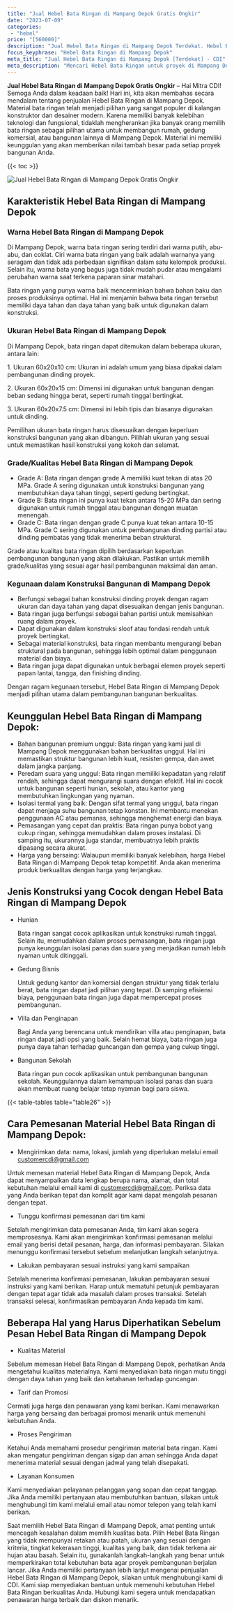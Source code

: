 ```yaml
---
title: "Jual Hebel Bata Ringan di Mampang Depok Gratis Ongkir"
date: "2023-07-09"
categories:
 - "hebel"
price: "[560000]"
description: "Jual Hebel Bata Ringan di Mampang Depok Terdekat. Hebel Bata Ringan ini sering digunakan dalam proyek pembangunan sebagai material dinding yang kokoh dan tahan lama. Kontak kami untuk mendapatkan informasi lebih lanjut."
focus_keyphrase: "Hebel Bata Ringan di Mampang Depok"
meta_title: "Jual Hebel Bata Ringan di Mampang Depok [Terdekat] - CDI"
meta_description: "Mencari Hebel Bata Ringan untuk proyek di Mampang Depok? Kami menyediakan Hebel Bata Ringan berkualitas untuk bahan bangunan dinding. Raih penawaran terbaik sekarang."
---
```


**Jual Hebel Bata Ringan di Mampang Depok Gratis Ongkir** – Hai Mitra CDI! Semoga Anda dalam keadaan baik! Hari ini, kita akan membahas secara mendalam tentang penjualan Hebel Bata Ringan di Mampang Depok. Material bata ringan telah menjadi pilihan yang sangat populer di kalangan konstruktor dan desainer modern. Karena memiliki banyak kelebihan teknologi dan fungsional, tidaklah mengherankan jika banyak orang memilih bata ringan sebagai pilihan utama untuk membangun rumah, gedung komersial, atau bangunan lainnya di Mampang Depok. Material ini memiliki keunggulan yang akan memberikan nilai tambah besar pada setiap proyek bangunan Anda.

{{< toc >}}

![Jual Hebel Bata Ringan di Mampang Depok Gratis Ongkir](/images/hebel/hebel-bataringan-06.jpg)

## Karakteristik Hebel Bata Ringan di Mampang Depok

### Warna Hebel Bata Ringan di Mampang Depok

Di Mampang Depok, warna bata ringan sering terdiri dari warna putih, abu-abu, dan coklat. Ciri warna bata ringan yang baik adalah warnanya yang seragam dan tidak ada perbedaan signifikan dalam satu kelompok produksi. Selain itu, warna bata yang bagus juga tidak mudah pudar atau mengalami perubahan warna saat terkena paparan sinar matahari.

Bata ringan yang punya warna baik mencerminkan bahwa bahan baku dan proses produksinya optimal. Hal ini menjamin bahwa bata ringan tersebut memiliki daya tahan dan daya tahan yang baik untuk digunakan dalam konstruksi.

### Ukuran Hebel Bata Ringan di Mampang Depok

Di Mampang Depok, bata ringan dapat ditemukan dalam beberapa ukuran, antara lain:

1\. Ukuran 60x20x10 cm: Ukuran ini adalah umum yang biasa dipakai dalam pembangunan dinding proyek.

2\. Ukuran 60x20x15 cm: Dimensi ini digunakan untuk bangunan dengan beban sedang hingga berat, seperti rumah tinggal bertingkat.

3\. Ukuran 60x20x7.5 cm: Dimensi ini lebih tipis dan biasanya digunakan untuk dinding.

Pemilihan ukuran bata ringan harus disesuaikan dengan keperluan konstruksi bangunan yang akan dibangun. Pilihlah ukuran yang sesuai untuk memastikan hasil konstruksi yang kokoh dan selamat.

### Grade/Kualitas Hebel Bata Ringan di Mampang Depok

*   Grade A: Bata ringan dengan grade A memiliki kuat tekan di atas 20 MPa. Grade A sering digunakan untuk konstruksi bangunan yang membutuhkan daya tahan tinggi, seperti gedung bertingkat.
*   Grade B: Bata ringan ini punya kuat tekan antara 15-20 MPa dan sering digunakan untuk rumah tinggal atau bangunan dengan muatan menengah.
*   Grade C: Bata ringan dengan grade C punya kuat tekan antara 10-15 MPa. Grade C sering digunakan untuk pembangunan dinding partisi atau dinding pembatas yang tidak menerima beban struktural.

Grade atau kualitas bata ringan dipilih berdasarkan keperluan pembangunan bangunan yang akan dilakukan. Pastikan untuk memilih grade/kualitas yang sesuai agar hasil pembangunan maksimal dan aman.

### Kegunaan dalam Konstruksi Bangunan di Mampang Depok

*   Berfungsi sebagai bahan konstruksi dinding proyek dengan ragam ukuran dan daya tahan yang dapat disesuaikan dengan jenis bangunan.
*   Bata ringan juga berfungsi sebagai bahan partisi untuk memisahkan ruang dalam proyek.
*   Dapat digunakan dalam konstruksi sloof atau fondasi rendah untuk proyek bertingkat.
*   Sebagai material konstruksi, bata ringan membantu mengurangi beban struktural pada bangunan, sehingga lebih optimal dalam penggunaan material dan biaya.
*   Bata ringan juga dapat digunakan untuk berbagai elemen proyek seperti papan lantai, tangga, dan finishing dinding.

Dengan ragam kegunaan tersebut, Hebel Bata Ringan di Mampang Depok menjadi pilihan utama dalam pembangunan bangunan berkualitas.

## Keunggulan Hebel Bata Ringan di Mampang Depok:

*   Bahan bangunan premium unggul: Bata ringan yang kami jual di Mampang Depok menggunakan bahan berkualitas unggul. Hal ini memastikan struktur bangunan lebih kuat, resisten gempa, dan awet dalam jangka panjang.
*   Peredam suara yang unggul: Bata ringan memiliki kepadatan yang relatif rendah, sehingga dapat mengurangi suara dengan efektif. Hal ini cocok untuk bangunan seperti hunian, sekolah, atau kantor yang membutuhkan lingkungan yang nyaman.
*   Isolasi termal yang baik: Dengan sifat termal yang unggul, bata ringan dapat menjaga suhu bangunan tetap konstan. Ini membantu menekan penggunaan AC atau pemanas, sehingga menghemat energi dan biaya.
*   Pemasangan yang cepat dan praktis: Bata ringan punya bobot yang cukup ringan, sehingga memudahkan dalam proses instalasi. Di samping itu, ukurannya juga standar, membuatnya lebih praktis dipasang secara akurat.
*   Harga yang bersaing: Walaupun memiliki banyak kelebihan, harga Hebel Bata Ringan di Mampang Depok tetap kompetitif. Anda akan menerima produk berkualitas dengan harga yang terjangkau.

## Jenis Konstruksi yang Cocok dengan Hebel Bata Ringan di Mampang Depok

*   Hunian

    Bata ringan sangat cocok aplikasikan untuk konstruksi rumah tinggal. Selain itu, memudahkan dalam proses pemasangan, bata ringan juga punya keunggulan isolasi panas dan suara yang menjadikan rumah lebih nyaman untuk ditinggali.
*   Gedung Bisnis

    Untuk gedung kantor dan komersial dengan struktur yang tidak terlalu berat, bata ringan dapat jadi pilihan yang tepat. Di samping efisiensi biaya, penggunaan bata ringan juga dapat mempercepat proses pembangunan.
*   Villa dan Penginapan

    Bagi Anda yang berencana untuk mendirikan villa atau penginapan, bata ringan dapat jadi opsi yang baik. Selain hemat biaya, bata ringan juga punya daya tahan terhadap guncangan dan gempa yang cukup tinggi.
*   Bangunan Sekolah

    Bata ringan pun cocok aplikasikan untuk pembangunan bangunan sekolah. Keunggulannya dalam kemampuan isolasi panas dan suara akan membuat ruang belajar tetap nyaman bagi para siswa.

{{< table-tables table="table26" >}}

## Cara Pemesanan Material Hebel Bata Ringan di Mampang Depok:

*   Mengirimkan data: nama, lokasi, jumlah yang diperlukan melalui email customercdi@gmail.com

Untuk memesan material Hebel Bata Ringan di Mampang Depok, Anda dapat menyampaikan data lengkap berupa nama, alamat, dan total kebutuhan melalui email kami di customercdi@gmail.com. Periksa data yang Anda berikan tepat dan komplit agar kami dapat mengolah pesanan dengan tepat.
*   Tunggu konfirmasi pemesanan dari tim kami

Setelah mengirimkan data pemesanan Anda, tim kami akan segera memprosesnya. Kami akan mengirimkan konfirmasi pemesanan melalui email yang berisi detail pesanan, harga, dan informasi pembayaran. Silakan menunggu konfirmasi tersebut sebelum melanjutkan langkah selanjutnya.
*   Lakukan pembayaran sesuai instruksi yang kami sampaikan

Setelah menerima konfirmasi pemesanan, lakukan pembayaran sesuai instruksi yang kami berikan. Harap untuk mematuhi petunjuk pembayaran dengan tepat agar tidak ada masalah dalam proses transaksi. Setelah transaksi selesai, konfirmasikan pembayaran Anda kepada tim kami.

## Beberapa Hal yang Harus Diperhatikan Sebelum Pesan Hebel Bata Ringan di Mampang Depok

*   Kualitas Material

Sebelum memesan Hebel Bata Ringan di Mampang Depok, perhatikan Anda mengetahui kualitas materialnya. Kami menyediakan bata ringan mutu tinggi dengan daya tahan yang baik dan ketahanan terhadap guncangan.
*   Tarif dan Promosi

Cermati juga harga dan penawaran yang kami berikan. Kami menawarkan harga yang bersaing dan berbagai promosi menarik untuk memenuhi kebutuhan Anda.
*   Proses Pengiriman

Ketahui Anda memahami prosedur pengiriman material bata ringan. Kami akan mengatur pengiriman dengan sigap dan aman sehingga Anda dapat menerima material sesuai dengan jadwal yang telah disepakati.
*   Layanan Konsumen

Kami menyediakan pelayanan pelanggan yang sopan dan cepat tanggap. Jika Anda memiliki pertanyaan atau membutuhkan bantuan, silakan untuk menghubungi tim kami melalui email atau nomor telepon yang telah kami berikan.

Saat memilih Hebel Bata Ringan di Mampang Depok, amat penting untuk mencegah kesalahan dalam memilih kualitas bata. Pilih Hebel Bata Ringan yang tidak mempunyai retakan atau patah, ukuran yang sesuai dengan kriteria, tingkat kekerasan tinggi, kualitas yang baik, dan tidak terkena air hujan atau basah. Selain itu, gunakanlah langkah-langkah yang benar untuk memperkirakan total kebutuhan bata agar proyek pembangunan berjalan lancar. Jika Anda memiliki pertanyaan lebih lanjut mengenai penjualan Hebel Bata Ringan di Mampang Depok, silakan untuk menghubungi kami di CDI. Kami siap menyediakan bantuan untuk memenuhi kebutuhan Hebel Bata Ringan berkualitas Anda. Hubungi kami segera untuk mendapatkan penawaran harga terbaik dan diskon menarik.